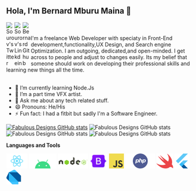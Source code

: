 
## Hola, I'm Bernard Mburu Maina 👋

<a href="https://twitter.com/Benfabulous">
  <img align="left" alt="Sourov's Twitter" width="22px" src="https://cdn.jsdelivr.net/npm/simple-icons@v3/icons/twitter.svg" />
</a>
<a href="https://www.linkedin.com/in/fabulous-designs-81ba8a220/">
  <img align="left" alt="Sourov's Linkdein" width="22px" src="https://cdn.jsdelivr.net/npm/simple-icons@v3/icons/linkedin.svg" />
</a>
<a href="https://github.com/fabulousDesigns">
  <img align="left" alt="Bernard Github" width="22px" src="https://cdn.jsdelivr.net/npm/simple-icons@v3/icons/github.svg" />
</a>

<br/>
<br/>
I'm a freelance Web Developer with speciaty in Front-End development,functionality,UX Design, and Search engine Optimization. I am outgoing, dedicated,and open-minded. I get across to people and adjust to changes easily. Its my belief that someone should work on developing their professional skills and learning new things all the time.
<br/>
<br/>

- 🌱 I’m currently learning Node.Js
- 👯 I’m a part time VFX artist.
- 💬 Ask me about any tech related stuff.
- 😄 Pronouns: He/His
- ⚡ Fun fact: I had a fitbit but sadly I'm a Software Engineer.

[![Fabulous Designs GitHub stats](https://github-readme-stats.vercel.app/api?username=fabulousDesigns)](https://github.com/anuraghazra/github-readme-stats)
![Fabulous Designs GitHub stats](https://github-readme-stats.vercel.app/api?username=fabulousDesigns&count_private=true)
![Fabulous Designs GitHub stats](https://github-readme-stats.vercel.app/api?username=fabulousDesigns&show_icons=true)
![Fabulous Designs GitHub stats](https://github-readme-stats.vercel.app/api?username=fabulousDesigns&show_icons=true&theme=radical)

**Languages and Tools**

<code><img height="40" src="bernard-mburu-master/react-native.png"></code>
<code><img height="40" src="bernard-mburu-master/android.png"></code>
<code><img height="40" src="bernard-mburu-master/nodejs.png"></code>
<code><img height="40" src="bernard-mburu-master/bootstrap.png"></code>
<code><img height="40" src="bernard-mburu-master/JavaScript.png"></code>
<code><img height="40" src="bernard-mburu-master/php.png"></code>
<code><img height="40" src="bernard-mburu-master/swift.png"></code>
<code><img height="40" src="bernard-mburu-master/flutter.png"></code>
<code><img height="40" src="bernard-mburu-master/dart.png"></code>
